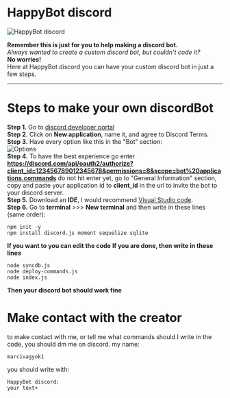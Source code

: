 # HappyBot discord

![HappyBot discord](.github/images/logo.png)

**Remember this is just for you to help making a discord bot.**  
*Always wanted to create a custom discord bot, but couldn't code it?*  
**No worries!**  
Here at HappyBot discord you can have your custom discord bot in just a few steps.

--------------------

# Steps to make your own discordBot

**Step 1.** Go to [discord developer portal](https://discord.com/developers/applications)  
**Step 2.** Click on **New application**, name it, and agree to Discord Terms.  
**Step 3.** Have every option like this in the "Bot" section:  
![Options](.github/images/image1.png)  
**Step 4.** To have the best experience go enter **https://discord.com/api/oauth2/authorize?client_id=123456789012345678&permissions=8&scope=bot%20applications.commands** do not hit enter yet, go to "General Information" section, copy and paste your application id to **client_id** in the url to invite the bot to your discord server.  
**Step 5.** Download an **IDE**, I would recommend [Visual Studio code](https://code.visualstudio.com/download).  
**Step 6.** Go to **terminal** >>> **New terminal** and then write in these lines (same order):

```
npm init -y
npm install discord.js moment sequelize sqlite
```
**If you want to you can edit the code**
**If you are done, then write in these lines**
```
node syncdb.js
node deploy-commands.js
node index.js
```
**Then your discord bot should work fine**

# Make contact with the creator

to make contact with me, or tell me what commands should I write in the code, you should dm me on discord.
my name:
```
marcivagyok1
```
you should write with: 
```
HappyBot discord: 
your text+
```
